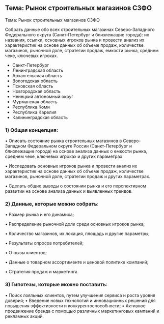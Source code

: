 ## Тема: Рынок строительных магазинов СЗФО

Тема: Рынок строительных магазинов СЗФО

Собрать данные обо всех строительных магазинах Северо-Западного Федерального округа (Санкт-Петербург и близлежащие города): их названия, ссылки, основных игроков рынка и провести анализ их характеристик на основе данных об объеме продаж, количестве магазинов, рыночной доле, стратегии продаж, емкости рынка, среднем чеке, ключевых игроках.

* Санкт-Петербург
* Ленинградская область
* Архангельская область
* Вологодская область
* Псковская область
* Новгородская область
* Ненецкий автономный округ
* Мурманская область
* Республика Коми
* Республика Карелия
* Калининградская область

### 1) Общая концепция:
•	Описать состояние рынка строительных магазинов в Северо-Западном Федеральном округе России (Санкт-Петербург и близлежащие города) на основе анализа данных о емкости рынка, среднем чеке, ключевых игроках и других параметрах.

•	Исследовать основных игроков рынка и провести анализ их характеристик на основе данных об объеме продаж, количестве магазинов, рыночной доле, стратегии продаж и других параметрах.

•	Сделать общие выводы о состоянии рынка и его перспективном развитии на основе анализа данных и выявленных трендов.

### 2) Данные, которые можно собрать:
•	Размер рынка и его динамика;

•	Распределение рыночной доли среди основных игроков рынка;

•	Количество магазинов, их локация, площадь и другие параметры;

•	Результаты опросов потребителей;

•	Отзывы клиентов;

•	Данные о товарном ассортименте и ценовой политике компаний;

•	Стратегия продаж и маркетинга.

### 3) Гипотезы, которые можно поставить:
•	Поиск лояльных клиентов, путем улучшения сервиса и роста уровня доверия;
•	Введение новых технологий и инновационных решений для повышения эффективности и конкурентоспособности;
•	Активное продвижение бренда с помощью различных маркетинговых кампаний и рекламных акций.
